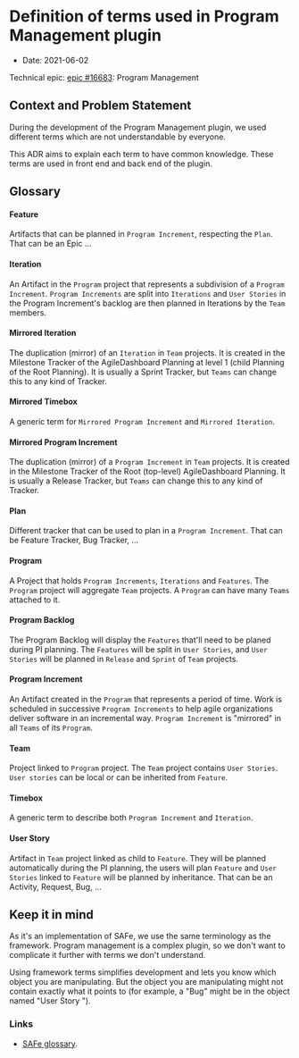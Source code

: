 # Definition of terms used in Program Management plugin

* Date: 2021-06-02

Technical epic: [epic #16683](https://tuleap.net/plugins/tracker/?aid=16683): Program Management

## Context and Problem Statement

During the development of the Program Management plugin, we used different terms which are not understandable by everyone.

This ADR aims to explain each term to have common knowledge. These terms are used in front end and back end of the plugin.

## Glossary

#### Feature

Artifacts that can be planned in `Program Increment`, respecting the `Plan`. That can be an Epic ...

#### Iteration

An Artifact in the `Program` project that represents a subdivision of a `Program Increment`. `Program Increments` are split into `Iterations` and `User Stories` in the Program Increment's backlog are then planned in Iterations by the `Team` members.

#### Mirrored Iteration

The duplication (mirror) of an `Iteration` in `Team` projects. It is created in the Milestone Tracker of the AgileDashboard Planning at level 1 (child Planning of the Root Planning). It is usually a Sprint Tracker, but `Teams` can change this to any kind of Tracker.

#### Mirrored Timebox

A generic term for `Mirrored Program Increment` and `Mirrored Iteration`.

#### Mirrored Program Increment

The duplication (mirror) of a `Program Increment` in `Team` projects. It is created in the Milestone Tracker of the Root (top-level) AgileDashboard Planning. It is usually a Release Tracker, but `Teams` can change this to any kind of Tracker.

#### Plan

Different tracker that can be used to plan in a `Program Increment`. That can be Feature Tracker, Bug Tracker, ...

#### Program

A Project that holds `Program Increments`, `Iterations` and `Features`. The `Program` project will aggregate `Team` projects. A `Program` can have many `Teams` attached to it.

#### Program Backlog

The Program Backlog will display the `Features` that'll need to be planed during PI planning. The `Features` will be split in `User Stories`, and `User Stories` will be planned in `Release` and `Sprint` of `Team` projects.

#### Program Increment

An Artifact created in the `Program` that represents a period of time. Work is scheduled in successive `Program Increments` to help agile organizations deliver software in an incremental way. `Program Increment` is "mirrored" in all `Teams` of its `Program`.

#### Team

Project linked to `Program` project. The `Team` project contains `User Stories`. `User stories` can be local or can be inherited from `Feature`.

#### Timebox

A generic term to describe both `Program Increment` and `Iteration`.

#### User Story

Artifact in `Team` project linked as child to `Feature`. They will be planned automatically during the PI planning, the users will plan `Feature` and `User Stories` linked to `Feature` will be planned by inheritance. That can be an Activity, Request, Bug, ...

## Keep it in mind

As it's an implementation of SAFe, we use the same terminology as the framework.
Program management is a complex plugin, so we don't want to complicate it further with terms we don't understand.

Using framework terms simplifies development and lets you know which object you are manipulating.
But the object you are manipulating might not contain exactly what it points to (for example, a "Bug" might be in the object named "User Story ").

### Links

- [SAFe glossary][0].

[0]: https://www.scaledagileframework.com/glossary/
